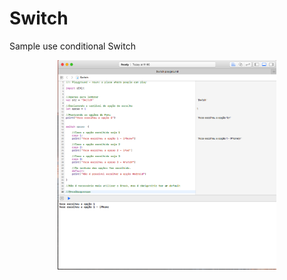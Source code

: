 # Switch
Sample use conditional Switch


<p align="center">
  <img src="https://github.com/mvalbuquerque/Switch/blob/master/Sample.png" width="350"/>
</p>
